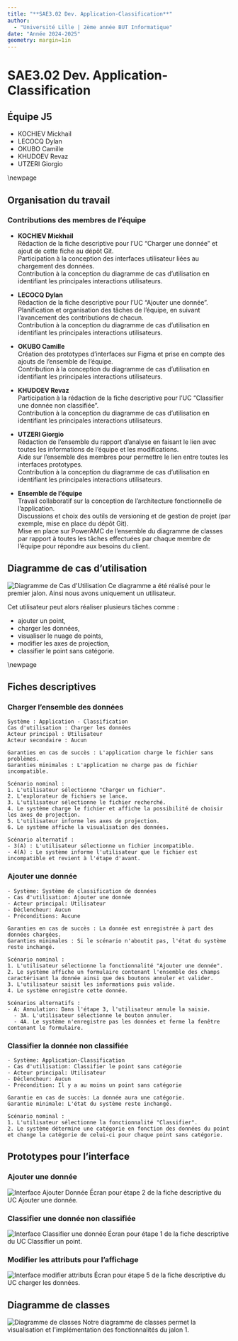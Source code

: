 ```yaml
---
title: "**SAE3.02 Dev. Application-Classification**"
author: 
  - "Université Lille | 2ème année BUT Informatique"
date: "Année 2024-2025"
geometry: margin=1in
---
```


# SAE3.02 Dev. Application-Classification

## Équipe J5

- KOCHIEV Mickhail
- LECOCQ Dylan
- OKUBO Camille
- KHUDOEV Revaz
- UTZERI Giorgio

\newpage

## Organisation du travail

### Contributions des membres de l’équipe

- **KOCHIEV Mickhail**  
  Rédaction de la fiche descriptive pour l’UC “Charger une donnée” et ajout de cette fiche au dépôt Git.  
  Participation à la conception des interfaces utilisateur liées au chargement des données.  
  Contribution à la conception du diagramme de cas d’utilisation en identifiant les principales interactions utilisateurs.

- **LECOCQ Dylan**  
  Rédaction de la fiche descriptive pour l’UC “Ajouter une donnée”.  
  Planification et organisation des tâches de l’équipe, en suivant l’avancement des contributions de chacun.  
  Contribution à la conception du diagramme de cas d’utilisation en identifiant les principales interactions utilisateurs.

- **OKUBO Camille**  
  Création des prototypes d’interfaces sur Figma et prise en compte des ajouts de l’ensemble de l’équipe.  
  Contribution à la conception du diagramme de cas d’utilisation en identifiant les principales interactions utilisateurs.

- **KHUDOEV Revaz**  
  Participation à la rédaction de la fiche descriptive pour l’UC “Classifier une donnée non classifiée”.  
  Contribution à la conception du diagramme de cas d’utilisation en identifiant les principales interactions utilisateurs.

- **UTZERI Giorgio**  
  Rédaction de l’ensemble du rapport d’analyse en faisant le lien avec toutes les informations de l’équipe et les modifications.  
  Aide sur l’ensemble des membres pour permettre le lien entre toutes les interfaces prototypes.  
  Contribution à la conception du diagramme de cas d’utilisation en identifiant les principales interactions utilisateurs.

- **Ensemble de l’équipe**  
  Travail collaboratif sur la conception de l’architecture fonctionnelle de l’application.  
  Discussions et choix des outils de versioning et de gestion de projet (par exemple, mise en place du dépôt Git).  
  Mise en place sur PowerAMC de l’ensemble du diagramme de classes par rapport à toutes les tâches effectuées par chaque membre de l’équipe pour répondre aux besoins du client.

## Diagramme de cas d’utilisation

![Diagramme de Cas d'Utilisation](assets/diagramme.jpg)
Ce diagramme a été réalisé pour le premier jalon. Ainsi nous avons uniquement un utilisateur.

Cet utilisateur peut alors réaliser plusieurs tâches comme :  
- ajouter un point,  
- charger les données,  
- visualiser le nuage de points,  
- modifier les axes de projection,  
- classifier le point sans catégorie.

\newpage

## Fiches descriptives

### **Charger l’ensemble des données**

```plaintext
Système : Application - Classification  
Cas d'utilisation : Charger les données  
Acteur principal : Utilisateur  
Acteur secondaire : Aucun  

Garanties en cas de succès : L'application charge le fichier sans problèmes.  
Garanties minimales : L'application ne charge pas de fichier incompatible.  

Scénario nominal :
1. L'utilisateur sélectionne "Charger un fichier".
2. L'explorateur de fichiers se lance.
3. L'utilisateur sélectionne le fichier recherché.
4. Le système charge le fichier et affiche la possibilité de choisir les axes de projection.
5. L'utilisateur informe les axes de projection.
6. Le système affiche la visualisation des données.

Scénario alternatif :
- 3(A) : L'utilisateur sélectionne un fichier incompatible.
- 4(A) : Le système informe l'utilisateur que le fichier est incompatible et revient à l'étape d'avant.
```

### **Ajouter une donnée**

```plaintext
- Système: Système de classification de données  
- Cas d'utilisation: Ajouter une donnée  
- Acteur principal: Utilisateur  
- Déclencheur: Aucun  
- Préconditions: Aucune  

Garanties en cas de succès : La donnée est enregistrée à part des données chargées.  
Garanties minimales : Si le scénario n'aboutit pas, l'état du système reste inchangé.  

Scénario nominal :
1. L'utilisateur sélectionne la fonctionnalité "Ajouter une donnée".
2. Le système affiche un formulaire contenant l'ensemble des champs caractérisant la donnée ainsi que des boutons annuler et valider.
3. L'utilisateur saisit les informations puis valide.
4. Le système enregistre cette donnée.

Scénarios alternatifs :
- A: Annulation: Dans l'étape 3, l'utilisateur annule la saisie.
  - 3A. L'utilisateur sélectionne le bouton annuler.
  - 4A. Le système n'enregistre pas les données et ferme la fenêtre contenant le formulaire.
```

### **Classifier la donnée non classifiée**

```plaintext
- Système: Application-Classification  
- Cas d'utilisation: Classifier le point sans catégorie  
- Acteur principal: Utilisateur  
- Déclencheur: Aucun  
- Précondition: Il y a au moins un point sans catégorie  

Garantie en cas de succès: La donnée aura une catégorie.  
Garantie minimale: L'état du système reste inchangé.  

Scénario nominal :
1. L'utilisateur sélectionne la fonctionnalité "Classifier".
2. Le système détermine une catégorie en fonction des données du point et change la catégorie de celui-ci pour chaque point sans catégorie.
```

## Prototypes pour l’interface

### Ajouter une donnée

![Interface Ajouter Donnée](assets/interfaces/ajoutePoint.png)
Écran pour étape 2 de la fiche descriptive du UC Ajouter une donnée.

### Classifier une donnée non classifiée

![Interface Classifier une donnée](assets/interfaces/classifierDonnee.png)
Écran pour étape 1 de la fiche descriptive du UC Classifier un point.

### Modifier les attributs pour l’affichage

![Interface modifier attributs](assets/interfaces/modifierAttributs.png)
Écran pour étape 5 de la fiche descriptive du UC charger les données.

## Diagramme de classes

![Diagramme de classes](assets/diagramme-class.png)
Notre diagramme de classes permet la visualisation et l'implémentation des fonctionnalités du jalon 1.
